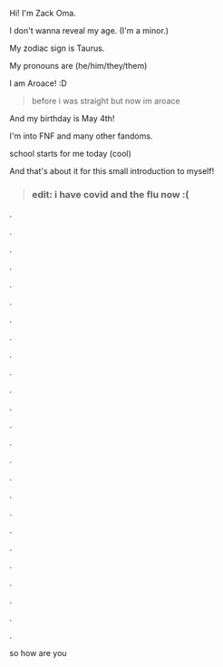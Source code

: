 Hi! I'm Zack Oma.

I don't wanna reveal my age. (I'm a minor.)

My zodiac sign is Taurus.

My pronouns are (he/him/they/them)

I am Aroace! :D
> before i was straight but now im aroace

And my birthday is May 4th!

I'm into FNF and many other fandoms.

school starts for me today (cool)

And that's about it for this small introduction to myself!

> ### edit: i have covid and the flu now :(

.

.

.

.

.

.

.

.

.

.

.

.

.

.

.

.

.

.

.

.

.

.

.

.

.

so how are you
